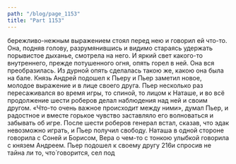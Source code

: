 ```yaml
---
path: "/blog/page_1153"
title: "Part 1153"
---
```


 бережливо-нежным выражением стоял перед нею и говорил ей что-то. Она, подняв голову, разрумянившись и видимо стараясь удержать порывистое дыханье, смотрела на него. И яркий свет какого-то внутреннего, прежде потушенного огня, опять горел в ней. Она вся преобразилась. Из дурной опять сделалась такою же, какою она была на бале.
Князь Андрей подошел к Пьеру и Пьер заметил новое, молодое выражение и в лице своего друга.
Пьер несколько раз пересаживался во время игры, то спиной, то лицом к Наташе, и во всё продолжение шести роберов делал наблюдения над ней и своим другом.
«Что-то очень важное происходит между ними», думал Пьер, и радостное и вместе горькое чувство заставляло его волноваться и забывать об игре.
После шести роберов генерал встал, сказав, что эдак невозможно играть, и Пьер получил свободу. Наташа в одной стороне говорила с Соней и Борисом, Вера о чем-то с тонкою улыбкой говорила с князем Андреем. Пьер подошел к своему другу 216и спросив не тайна ли то, что́ говорится, сел под
